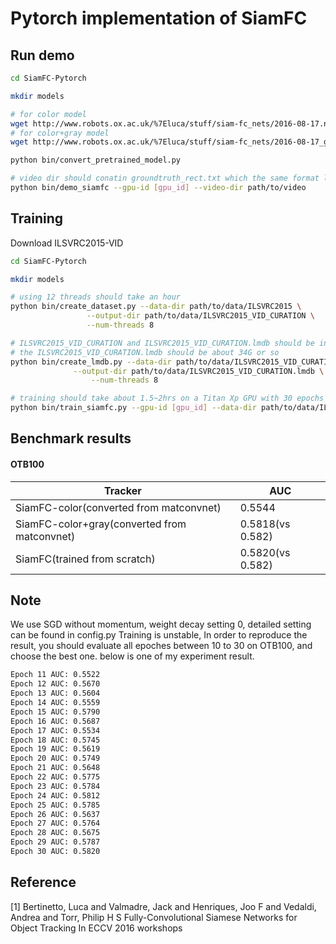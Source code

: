 # Pytorch implementation of SiamFC

## Run demo
```bash
cd SiamFC-Pytorch

mkdir models

# for color model
wget http://www.robots.ox.ac.uk/%7Eluca/stuff/siam-fc_nets/2016-08-17.net.mat -P models/
# for color+gray model
wget http://www.robots.ox.ac.uk/%7Eluca/stuff/siam-fc_nets/2016-08-17_gray025.net.mat -P models/

python bin/convert_pretrained_model.py

# video dir should conatin groundtruth_rect.txt which the same format like otb
python bin/demo_siamfc --gpu-id [gpu_id] --video-dir path/to/video
```

## Training
Download ILSVRC2015-VID 

```bash
cd SiamFC-Pytorch

mkdir models

# using 12 threads should take an hour
python bin/create_dataset.py --data-dir path/to/data/ILSVRC2015 \
			     --output-dir path/to/data/ILSVRC2015_VID_CURATION \
			     --num-threads 8

# ILSVRC2015_VID_CURATION and ILSVRC2015_VID_CURATION.lmdb should be in the same directory
# the ILSVRC2015_VID_CURATION.lmdb should be about 34G or so
python bin/create_lmdb.py --data-dir path/to/data/ILSVRC2015_VID_CURATION \
			  --output-dir path/to/data/ILSVRC2015_VID_CURATION.lmdb \
		          --num-threads 8

# training should take about 1.5~2hrs on a Titan Xp GPU with 30 epochs
python bin/train_siamfc.py --gpu-id [gpu_id] --data-dir path/to/data/ILSVRC2015_VID_CURATION
```
## Benchmark results
#### OTB100

| Tracker 			    		 | AUC             |
| ---------------------------------------------  | --------------- |
| SiamFC-color(converted from matconvnet)        | 0.5544          |
| SiamFC-color+gray(converted from matconvnet)   | 0.5818(vs 0.582)|
| SiamFC(trained from scratch)      		 | 0.5820(vs 0.582)|

## Note
We use SGD without momentum, weight decay setting 0, detailed setting can be found in config.py
Training is unstable, In order to reproduce the result, you should evaluate all epoches between 
10 to 30 on OTB100, and choose the best one.
below is one of my experiment result.
```bash
Epoch 11 AUC: 0.5522
Epoch 12 AUC: 0.5670
Epoch 13 AUC: 0.5604
Epoch 14 AUC: 0.5559
Epoch 15 AUC: 0.5790
Epoch 16 AUC: 0.5687
Epoch 17 AUC: 0.5534
Epoch 18 AUC: 0.5745
Epoch 19 AUC: 0.5619
Epoch 20 AUC: 0.5749
Epoch 21 AUC: 0.5648
Epoch 22 AUC: 0.5775
Epoch 23 AUC: 0.5784
Epoch 24 AUC: 0.5812
Epoch 25 AUC: 0.5785
Epoch 26 AUC: 0.5637
Epoch 27 AUC: 0.5764
Epoch 28 AUC: 0.5675
Epoch 29 AUC: 0.5787
Epoch 30 AUC: 0.5820
```
## Reference
[1] Bertinetto, Luca and Valmadre, Jack and Henriques, Joo F and Vedaldi, Andrea and Torr, Philip H S
		Fully-Convolutional Siamese Networks for Object Tracking
		In ECCV 2016 workshops
